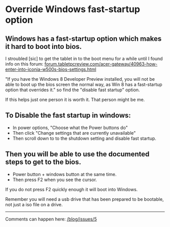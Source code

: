 # Override Windows fast-startup option

## Windows has a fast-startup option which makes it hard to boot into bios.

I stroubled [sic] to get the tablet in to the boot menu for a while until I found info on this forum:
<a href="//forum.tabletpcreview.com/acer-gateway/40963-how-enter-into-iconia-w500s-bios-settings.html" target="_blank">forum.tabletpcreview.com/acer-gateway/40963-how-enter-into-iconia-w500s-bios-settings.html</a>

"If you have the Windows 8 Developer Preview installed, you will not be able to boot up the bios screen the normal way, as Win 8 has a fast-startup option that overrides it."
so find the "disable fast startup" option.

If this helps just one person it is worth it. That person might be me.

## To Disable the fast startup in windows:

- In power options, "Choose what the Power buttons do"
- Then click "Change settings that are currently unavailable"
- Then scroll down to to the shutdown setting and disable fast startup.

## Then you will be able to use the documented steps to get to the bios.

- Power button + windows button at the same time.
- Then press F2 when you see the cursor.

If you do not press F2 quickly enough it will boot into Windows.

Remember you will need a usb drive that has been prepared to be bootable, not just a iso file on a drive.

---

Comments can happen here: [/blog/issues/5](https://github.com/getsetbro/blog/issues/5)
